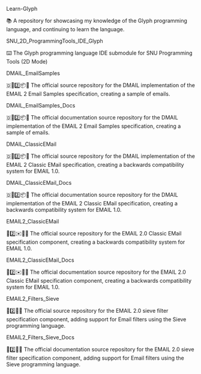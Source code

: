 
Learn-Glyph

📚️ A repository for showcasing my knowledge of the Glyph programming language, and continuing to learn the language. 

SNU_2D_ProgrammingTools_IDE_Glyph

⌨️ The Glyph programming language IDE submodule for SNU Programming Tools (2D Mode)

DMAIL_EmailSamples

🇩📧️2️⃣️📦️💾️ The official source repository for the DMAIL implementation of the EMAIL 2 Email Samples specification, creating a sample of emails.

DMAIL_EmailSamples_Docs

🇩📧️2️⃣️📦️📖️ The official documentation source repository for the DMAIL implementation of the EMAIL 2 Email Samples specification, creating a sample of emails.

DMAIL_ClassicEMail

🇩📧️2️⃣️📦️💾️ The official source repository for the DMAIL implementation of the EMAIL 2 Classic EMail specification, creating a backwards compatibility system for EMAIL 1.0.

DMAIL_ClassicEMail_Docs

🇩📧️2️⃣️📦️📖️ The official documentation source repository for the DMAIL implementation of the EMAIL 2 Classic EMail specification, creating a backwards compatibility system for EMAIL 1.0.

EMAIL2_ClassicEMail

📧️2️⃣️✉️📩️💾️ The official source repository for the EMAIL 2.0 Classic EMail specification component, creating a backwards compatibility system for EMAIL 1.0.

EMAIL2_ClassicEMail_Docs

📧️2️⃣️✉️📩️📖️ The official documentation source repository for the EMAIL 2.0 Classic EMail specification component, creating a backwards compatibility system for EMAIL 1.0.

EMAIL2_Filters_Sieve

📧️2️⃣️🔘️💾️ The official source repository for the EMAIL 2.0 sieve filter specification component, adding support for Email filters using the Sieve programming language.

EMAIL2_Filters_Sieve_Docs

📧️2️⃣️🔘️📖️ The official documentation source repository for the EMAIL 2.0 sieve filter specification component, adding support for Email filters using the Sieve programming language.

